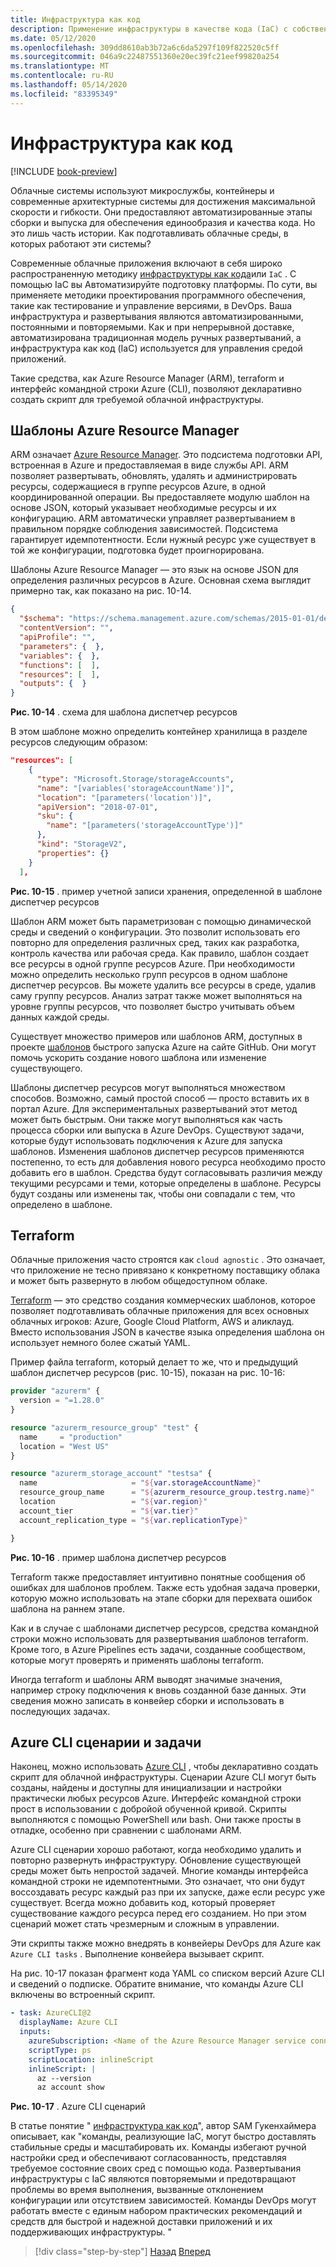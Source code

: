 ```yaml
---
title: Инфраструктура как код
description: Применение инфраструктуры в качестве кода (IaC) с собственными приложениями в облаке
ms.date: 05/12/2020
ms.openlocfilehash: 309dd8610ab3b72a6c6da5297f109f822520c5ff
ms.sourcegitcommit: 046a9c22487551360e20ec39fc21eef99820a254
ms.translationtype: MT
ms.contentlocale: ru-RU
ms.lasthandoff: 05/14/2020
ms.locfileid: "83395349"
---
```

# <a name="infrastructure-as-code"></a>Инфраструктура как код

[!INCLUDE [book-preview](../../../includes/book-preview.md)]

Облачные системы используют микрослужбы, контейнеры и современные архитектурные системы для достижения максимальной скорости и гибкости. Они предоставляют автоматизированные этапы сборки и выпуска для обеспечения единообразия и качества кода. Но это лишь часть истории. Как подготавливать облачные среды, в которых работают эти системы?

Современные облачные приложения включают в себя широко распространенную методику [инфраструктуры как кода](https://docs.microsoft.com/azure/devops/learn/what-is-infrastructure-as-code)или `IaC` .  С помощью IaC вы Автоматизируйте подготовку платформы. По сути, вы применяете методики проектирования программного обеспечения, такие как тестирование и управление версиями, в DevOps. Ваша инфраструктура и развертывания являются автоматизированными, постоянными и повторяемыми. Как и при непрерывной доставке, автоматизирована традиционная модель ручных развертываний, а инфраструктура как код (IaC) используется для управления средой приложений.

Такие средства, как Azure Resource Manager (ARM), terraform и интерфейс командной строки Azure (CLI), позволяют декларативно создать скрипт для требуемой облачной инфраструктуры.

## <a name="azure-resource-manager-templates"></a>Шаблоны Azure Resource Manager

ARM означает [Azure Resource Manager](https://azure.microsoft.com/documentation/articles/resource-group-overview/). Это подсистема подготовки API, встроенная в Azure и предоставляемая в виде службы API. ARM позволяет развертывать, обновлять, удалять и администрировать ресурсы, содержащиеся в группе ресурсов Azure, в одной координированной операции. Вы предоставляете модулю шаблон на основе JSON, который указывает необходимые ресурсы и их конфигурацию. ARM автоматически управляет развертыванием в правильном порядке соблюдения зависимостей. Подсистема гарантирует идемпотентности. Если нужный ресурс уже существует в той же конфигурации, подготовка будет проигнорирована.

Шаблоны Azure Resource Manager — это язык на основе JSON для определения различных ресурсов в Azure. Основная схема выглядит примерно так, как показано на рис. 10-14.

```json
{
  "$schema": "https://schema.management.azure.com/schemas/2015-01-01/deploymentTemplate.json#",
  "contentVersion": "",
  "apiProfile": "",
  "parameters": {  },
  "variables": {  },
  "functions": [  ],
  "resources": [  ],
  "outputs": {  }
}
```

**Рис. 10-14** . схема для шаблона диспетчер ресурсов

В этом шаблоне можно определить контейнер хранилища в разделе ресурсов следующим образом:

```json
"resources": [
    {
      "type": "Microsoft.Storage/storageAccounts",
      "name": "[variables('storageAccountName')]",
      "location": "[parameters('location')]",
      "apiVersion": "2018-07-01",
      "sku": {
        "name": "[parameters('storageAccountType')]"
      },
      "kind": "StorageV2",
      "properties": {}
    }
  ],
```

**Рис. 10-15** . пример учетной записи хранения, определенной в шаблоне диспетчер ресурсов

Шаблон ARM может быть параметризован с помощью динамической среды и сведений о конфигурации. Это позволит использовать его повторно для определения различных сред, таких как разработка, контроль качества или рабочая среда. Как правило, шаблон создает все ресурсы в одной группе ресурсов Azure. При необходимости можно определить несколько групп ресурсов в одном шаблоне диспетчер ресурсов. Вы можете удалить все ресурсы в среде, удалив саму группу ресурсов. Анализ затрат также может выполняться на уровне группы ресурсов, что позволяет быстро учитывать объем данных каждой среды.

Существует множество примеров или шаблонов ARM, доступных в проекте [шаблонов](https://github.com/Azure/azure-quickstart-templates) быстрого запуска Azure на сайте GitHub. Они могут помочь ускорить создание нового шаблона или изменение существующего.

Шаблоны диспетчер ресурсов могут выполняться множеством способов. Возможно, самый простой способ — просто вставить их в портал Azure. Для экспериментальных развертываний этот метод может быть быстрым. Они также могут выполняться как часть процесса сборки или выпуска в Azure DevOps. Существуют задачи, которые будут использовать подключения к Azure для запуска шаблонов. Изменения шаблонов диспетчер ресурсов применяются постепенно, то есть для добавления нового ресурса необходимо просто добавить его в шаблон. Средства будут согласовывать различия между текущими ресурсами и теми, которые определены в шаблоне. Ресурсы будут созданы или изменены так, чтобы они совпадали с тем, что определено в шаблоне.  

## <a name="terraform"></a>Terraform

Облачные приложения часто строятся как `cloud agnostic` . Это означает, что приложение не тесно привязано к конкретному поставщику облака и может быть развернуто в любом общедоступном облаке.

[Terraform](https://www.terraform.io/) — это средство создания коммерческих шаблонов, которое позволяет подготавливать облачные приложения для всех основных облачных игроков: Azure, Google Cloud Platform, AWS и аликлауд. Вместо использования JSON в качестве языка определения шаблона он использует немного более сжатый YAML.

Пример файла terraform, который делает то же, что и предыдущий шаблон диспетчер ресурсов (рис. 10-15), показан на рис. 10-16:

```terraform
provider "azurerm" {
  version = "=1.28.0"
}

resource "azurerm_resource_group" "test" {
  name     = "production"
  location = "West US"
}

resource "azurerm_storage_account" "testsa" {
  name                     = "${var.storageAccountName}"
  resource_group_name      = "${azurerm_resource_group.testrg.name}"
  location                 = "${var.region}"
  account_tier             = "${var.tier}"
  account_replication_type = "${var.replicationType}"

}
```

**Рис. 10-16** . пример шаблона диспетчер ресурсов

Terraform также предоставляет интуитивно понятные сообщения об ошибках для шаблонов проблем. Также есть удобная задача проверки, которую можно использовать на этапе сборки для перехвата ошибок шаблона на раннем этапе.

Как и в случае с шаблонами диспетчер ресурсов, средства командной строки можно использовать для развертывания шаблонов terraform. Кроме того, в Azure Pipelines есть задачи, созданные сообществом, которые могут проверять и применять шаблоны terraform.

Иногда terraform и шаблоны ARM выводят значимые значения, например строку подключения к вновь созданной базе данных. Эти сведения можно записать в конвейер сборки и использовать в последующих задачах.

## <a name="azure-cli-scripts-and-tasks"></a>Azure CLI сценарии и задачи

Наконец, можно использовать [Azure CLI](https://docs.microsoft.com/cli/azure/) , чтобы декларативно создать скрипт для облачной инфраструктуры. Сценарии Azure CLI могут быть созданы, найдены и доступны для инициализации и настройки практически любых ресурсов Azure. Интерфейс командной строки прост в использовании с добройой обученной кривой. Скрипты выполняются с помощью PowerShell или bash. Они также просты в отладке, особенно при сравнении с шаблонами ARM.

Azure CLI сценарии хорошо работают, когда необходимо удалить и повторно развернуть инфраструктуру. Обновление существующей среды может быть непростой задачей. Многие команды интерфейса командной строки не идемпотентными. Это означает, что они будут воссоздавать ресурс каждый раз при их запуске, даже если ресурс уже существует. Всегда можно добавить код, который проверяет существование каждого ресурса перед его созданием. Но при этом сценарий может стать чрезмерным и сложным в управлении.

Эти скрипты также можно внедрять в конвейеры DevOps для Azure как `Azure CLI tasks` . Выполнение конвейера вызывает скрипт.

На рис. 10-17 показан фрагмент кода YAML со списком версий Azure CLI и сведений о подписке. Обратите внимание, что команды Azure CLI включены во встроенный скрипт.

```yaml
- task: AzureCLI@2
  displayName: Azure CLI
  inputs:
    azureSubscription: <Name of the Azure Resource Manager service connection>
    scriptType: ps
    scriptLocation: inlineScript
    inlineScript: |
      az --version
      az account show
```

**Рис. 10-17** . Azure CLI сценарий

В статье понятие " [инфраструктура как код](https://docs.microsoft.com/azure/devops/learn/what-is-infrastructure-as-code)", автор SAM Гукенхаймера описывает, как "команды, реализующие IaC, могут быстро доставлять стабильные среды и масштабировать их. Команды избегают ручной настройки сред и обеспечивают согласованность, представляя требуемое состояние своих сред с помощью кода. Развертывания инфраструктуры с IaC являются повторяемыми и предотвращают проблемы во время выполнения, вызванные отклонением конфигурации или отсутствием зависимостей. Команды DevOps могут работать вместе с единым набором практических рекомендаций и средств для быстрой и надежной доставки приложений и их поддерживающих инфраструктуры. "

>[!div class="step-by-step"]
>[Назад](feature-flags.md)
>[Вперед](application-bundles.md)
